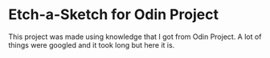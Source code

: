 # Etch-a-Sketch for Odin Project

This project was made using knowledge that I got from Odin Project. A lot of things were googled and it took long but here it is.
